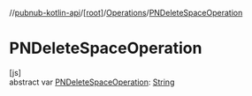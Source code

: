 //[pubnub-kotlin-api](../../../index.md)/[[root]](../index.md)/[Operations](index.md)/[PNDeleteSpaceOperation](-p-n-delete-space-operation.md)

# PNDeleteSpaceOperation

[js]\
abstract var [PNDeleteSpaceOperation](-p-n-delete-space-operation.md): [String](https://kotlinlang.org/api/core/kotlin-stdlib/kotlin/-string/index.html)
